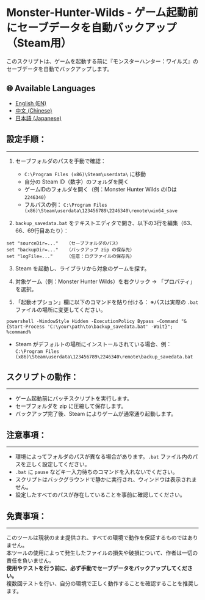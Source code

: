 # Monster-Hunter-Wilds - ゲーム起動前にセーブデータを自動バックアップ（Steam用）

このスクリプトは、ゲームを起動する前に『モンスターハンター：ワイルズ』のセーブデータを自動でバックアップします。

## 🌐 Available Languages

- [English (EN)](README.md)
- [中文 (Chinese)](README_CH.md)
- [日本語 (Japanese)](README_JP.md)


## 設定手順：
-------------------

1. セーブフォルダのパスを手動で確認：
   - `C:\Program Files (x86)\Steam\userdata\` に移動
   - 自分の Steam ID（数字）のフォルダを開く
   - ゲームIDのフォルダを開く（例：Monster Hunter Wilds のIDは `2246340`）
   - フルパスの例：
     `C:\Program Files (x86)\Steam\userdata\123456789\2246340\remote\win64_save`

2. `backup_savedata.bat` をテキストエディタで開き、以下の3行を編集（63、66、69行目あたり）：
```
set "sourceDir=..."   （セーブフォルダのパス）
set "backupDir=..."   （バックアップ zip の保存先）
set "logFile=..."     （任意：ログファイルの保存先）
```

3. Steam を起動し、ライブラリから対象のゲームを探す。

4. 対象ゲーム（例：Monster Hunter Wilds）を右クリック → 「プロパティ」を選択。

5. 「起動オプション」欄に以下のコマンドを貼り付ける：
   ※パスは実際の `.bat` ファイルの場所に変更してください。

```
powershell -WindowStyle Hidden -ExecutionPolicy Bypass -Command "& {Start-Process 'C:\your\path\to\backup_savedata.bat' -Wait}"; %command%
```

- Steam がデフォルトの場所にインストールされている場合、例：
  `C:\Program Files (x86)\Steam\userdata\123456789\2246340\remote\backup_savedata.bat`

## スクリプトの動作：
-----------------------

- ゲーム起動前にバッチスクリプトを実行します。
- セーブフォルダを zip に圧縮して保存します。
- バックアップ完了後、Steam によりゲームが通常通り起動します。

## 注意事項：
----------------

- 環境によってフォルダのパスが異なる場合があります。`.bat` ファイル内のパスを正しく設定してください。
- `.bat` に `pause` などキー入力待ちのコマンドを入れないでください。
- スクリプトはバックグラウンドで静かに実行され、ウィンドウは表示されません。
- 設定したすべてのパスが存在していることを事前に確認してください。

## 免責事項：
-----------

このツールは現状のまま提供され、すべての環境で動作を保証するものではありません。  
本ツールの使用によって発生したファイルの損失や破損について、作者は一切の責任を負いません。  
**使用やテストを行う前に、必ず手動でセーブデータをバックアップしてください。**  
複数回テストを行い、自分の環境で正しく動作することを確認することを推奨します。
